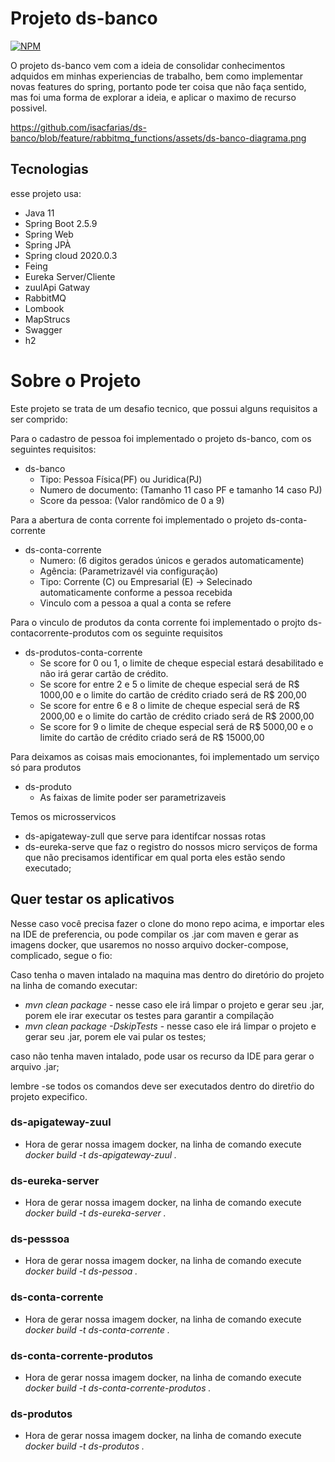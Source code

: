 # Projeto ds-banco
[![NPM](https://img.shields.io/npm/l/react)](https://github.com/isacfarias/ds-banco/blob/main/LICENSE)

O projeto ds-banco vem com a ideia de consolidar conhecimentos adquidos em minhas experiencias de trabalho, bem como implementar novas features do spring,
portanto pode ter coisa que não faça sentido, mas foi uma forma de explorar a ideia, e aplicar o maximo de recurso possivel.

https://github.com/isacfarias/ds-banco/blob/feature/rabbitmq_functions/assets/ds-banco-diagrama.png

## Tecnologias

esse projeto usa:
- Java 11
- Spring Boot 2.5.9
- Spring Web
- Spring JPÀ
- Spring cloud 2020.0.3
- Feing
- Eureka Server/Cliente
- zuulApi Gatway
- RabbitMQ
- Lombook
- MapStrucs
- Swagger
- h2

# Sobre o Projeto

Este projeto se trata de um desafio tecnico, que possui alguns requisitos a ser comprido:

Para o cadastro de pessoa foi implementado o projeto ds-banco, com os seguintes requisitos:
- ds-banco
    - Tipo: Pessoa Física(PF) ou Juridica(PJ)
    - Numero de documento: (Tamanho 11 caso PF e tamanho 14 caso PJ)
    - Score da pessoa: (Valor randômico de 0 a 9)

Para a abertura de conta corrente foi implementado o projeto ds-conta-corrente
- ds-conta-corrente
    - Numero: (6 digitos gerados únicos e gerados automaticamente)
    - Agência: (Parametrizavél via configuração)
    - Tipo: Corrente (C) ou Empresarial (E) -> Selecinado automaticamente conforme a pessoa recebida
    - Vinculo com a pessoa a qual a conta se refere
    
Para o vinculo de produtos da conta corrente foi implementado o projto ds-contacorrente-produtos com os seguinte requisitos
- ds-produtos-conta-corrente    
    - Se score for 0 ou 1, o limite de cheque especial estará desabilitado e não irá gerar cartão de crédito.
    - Se score for entre 2 e 5 o limite de cheque especial será de R$ 1000,00 e o limite do cartão de crédito criado será de R$ 200,00
    - Se score for entre 6 e 8 o limite de cheque especial será de R$ 2000,00 e o limite do cartão de crédito criado será de R$ 2000,00
    - Se score for 9 o limite de cheque especial será de R$ 5000,00 e o limite do cartão de crédito criado será de R$ 15000,00
    
    
Para deixamos as coisas mais emocionantes, foi implementado um serviço só para produtos
- ds-produto
    - As faixas de limite poder ser parametrizaveis
   
Temos os microsservicos 
- ds-apigateway-zull que serve para identifcar nossas rotas
- ds-eureka-serve que faz o registro do nossos micro serviços de forma que não precisamos identificar em qual porta eles estão sendo executado;


## Quer testar os aplicativos

Nesse caso você precisa fazer o clone do mono repo acima, e importar eles na IDE de preferencia, ou pode compilar os .jar com maven e gerar as imagens docker, que usaremos no nosso arquivo docker-compose, complicado, segue o fio:

Caso tenha o maven intalado na maquina mas dentro do diretório do projeto na linha de comando executar:

 - *mvn clean package* - nesse caso ele irá limpar o projeto e gerar seu .jar, porem ele irar executar os testes para garantir a compilação
 - *mvn clean package -DskipTests* - nesse caso ele irá limpar o projeto e gerar seu .jar, porem ele vai pular os testes;

caso não tenha maven intalado, pode usar os recurso da IDE para gerar o arquivo .jar;

lembre -se todos os comandos deve ser executados dentro do diretŕio do projeto expecifico.

### ds-apigateway-zuul
  - Hora de gerar nossa imagem docker, na linha de comando execute *docker build -t ds-apigateway-zuul .*

### ds-eureka-server
  - Hora de gerar nossa imagem docker, na linha de comando execute *docker build -t ds-eureka-server .*

### ds-pesssoa
  - Hora de gerar nossa imagem docker, na linha de comando execute *docker build -t ds-pessoa .*
  
### ds-conta-corrente
  - Hora de gerar nossa imagem docker, na linha de comando execute *docker build -t ds-conta-corrente .*

### ds-conta-corrente-produtos
  - Hora de gerar nossa imagem docker, na linha de comando execute *docker build -t ds-conta-corrente-produtos .*

### ds-produtos
  - Hora de gerar nossa imagem docker, na linha de comando execute *docker build -t ds-produtos .*
